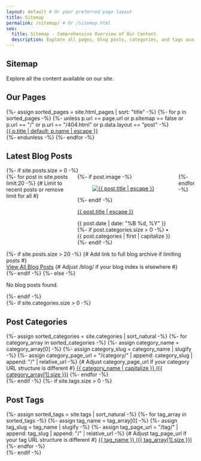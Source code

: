```yaml
---
layout: default # Or your preferred page layout
title: Sitemap
permalink: /sitemap/ # Or /sitemap.html
seo:
  title: Sitemap - Comprehensive Overview of Our Content
  description: Explore all pages, blog posts, categories, and tags available on our site. A complete guide to our content.
---
```


<section class="section">
  <div class="container">
    <h1 class="title is-1 has-text-centered">Sitemap</h1>
    <p class="subtitle is-4 has-text-centered mb-6">
      Explore all the content available on our site.
    </p>
    <!-- Static Pages Section -->
    <div class="sitemap-section mb-6">
      <h2 class="title is-3 mb-4">Our Pages</h2>
      <div class="content">
        <ul class="sitemap-list">
          {%- assign sorted_pages = site.html_pages | sort: "title" -%}
          {%- for p in sorted_pages -%}
            {%- unless p.url == page.url or p.sitemap == false or p.url == "/" or p.url == "/404.html" or p.data.layout == "post" -%}
              <li><a href="{{ p.url | relative_url }}">{{ p.title | default: p.name | escape }}</a></li>
            {%- endunless -%}
          {%- endfor -%}
        </ul>
      </div>
    </div>
    <!-- Blog Posts Section -->
    <div class="sitemap-section mb-6">
      <h2 class="title is-3 mb-4">Latest Blog Posts</h2>
      {%- if site.posts.size > 0 -%}
        <div class="columns is-multiline is-desktop">
          {%- for post in site.posts limit:20 -%} {# Limit to recent posts or remove limit for all #}
            <div class="column is-one-quarter-desktop is-half-mobile">
              <div class="card sitemap-post-card">
                {%- if post.image -%}
                  <div class="card-image">
                    <figure class="image is-4by3">
                      <a href="{{ post.url | relative_url }}">
                        <img src="{{ post.image | relative_url }}" alt="{{ post.title | escape }}">
                      </a>
                    </figure>
                  </div>
                {%- endif -%}
                <div class="card-content">
                  <p class="title is-5 card-post-title"><a href="{{ post.url | relative_url }}">{{ post.title | escape }}</a></p>
                  <p class="subtitle is-7 has-text-grey">
                    <time datetime="{{ post.date | date_to_xmlschema }}">
                      {{ post.date | date: "%B %d, %Y" }}
                    </time>
                    {%- if post.categories.size > 0 -%}
                      • {{ post.categories | first | capitalize }}
                    {%- endif -%}
                  </p>
                </div>
              </div>
            </div>
          {%- endfor -%}
        </div>
        {%- if site.posts.size > 20 -%} {# Add link to full blog archive if limiting posts #}
          <div class="has-text-centered mt-4">
            <a href="{{ "/blog/" | relative_url }}" class="button is-link">View All Blog Posts</a> {# Adjust /blog/ if your blog index is elsewhere #}
          </div>
        {%- endif -%}
      {%- else -%}
        <p>No blog posts found.</p>
      {%- endif -%}
    </div>
    <!-- Categories Section -->
    {%- if site.categories.size > 0 -%}
    <div class="sitemap-section mb-6">
      <h2 class="title is-3 mb-4">Post Categories</h2>
      <div class="tags are-medium">
        {%- assign sorted_categories = site.categories | sort_natural -%}
        {%- for category_array in sorted_categories -%}
          {%- assign category_name = category_array[0] -%}
          {%- assign category_slug = category_name | slugify -%}
          {%- assign category_page_url = "/category/" | append: category_slug | append: "/" | relative_url -%}
          {# Adjust category_page_url if your category URL structure is different #}
          <a href="{{ category_page_url }}" class="tag is-info is-light">{{ category_name | capitalize }} ({{ category_array[1].size }})</a>
        {%- endfor -%}
      </div>
    </div>
    {%- endif -%}
    <!-- Tags Section (Optional) -->
    {%- if site.tags.size > 0 -%}
    <div class="sitemap-section">
      <h2 class="title is-3 mb-4">Post Tags</h2>
      <div class="tags are-medium">
        {%- assign sorted_tags = site.tags | sort_natural -%}
        {%- for tag_array in sorted_tags -%}
          {%- assign tag_name = tag_array[0] -%}
          {%- assign tag_slug = tag_name | slugify -%}
          {%- assign tag_page_url = "/tag/" | append: tag_slug | append: "/" | relative_url -%}
          {# Adjust tag_page_url if your tag URL structure is different #}
          <a href="{{ tag_page_url }}" class="tag is-success is-light">{{ tag_name }} ({{ tag_array[1].size }})</a>
        {%- endfor -%}
      </div>
    </div>
    {%- endif -%}

  </div>
</section>
<style>
// --- Sitemap Page Specific Styles ---
.sitemap-section {
  // General spacing is handled by Bulma's mb-6 on the section div itself
}
.sitemap-list {
  list-style: none; // Remove default bullet points
  margin-left: 0;
  padding-left: 0;

  li {
    padding: 0.3rem 0;
    border-bottom: 1px solid hsl(0, 0%, 93%); // Bulma's is-light border color

    &:last-child {
      border-bottom: none;
    }

    a {
      font-size: 1.1rem;
      color: hsl(217, 71%, 53%); // Bulma's link color
      &:hover {
        color: hsl(217, 71%, 48%); // Darker on hover
        text-decoration: underline;
      }
    }
  }
}

.sitemap-post-card {
  height: 100%; // Makes cards in a row the same height
  display: flex;
  flex-direction: column;

  .card-image {
    img {
      object-fit: cover; // Ensures image covers the area without distortion
    }
  }

  .card-content {
    flex-grow: 1; // Allows content to expand and push footer down if present
    padding: 1rem; // Slightly reduced padding for a tighter look
  }

  .card-post-title {
    margin-bottom: 0.5rem !important; // Override Bulma if needed
    line-height: 1.3;
    a {
      color: hsl(0, 0%, 21%); // Bulma's title color
      &:hover {
        color: hsl(217, 71%, 53%);
      }
    }
  }
  .subtitle.is-7 {
    font-size: 0.8rem;
  }
}

// Optional: Add some hover effect to cards
.sitemap-post-card:hover {
  box-shadow: 0 0.5em 1em -0.125em rgba(10, 10, 10, 0.1), 0 0px 0 1px rgba(10, 10, 10, 0.02);
  transform: translateY(-2px);
  transition: all 0.2s ease-in-out;
}

.tags.are-medium .tag {
  margin: 0.25rem; // Ensure good spacing between tags
}</style>